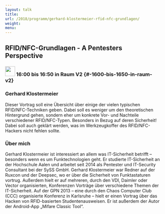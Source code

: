 ```yaml
---
layout: talk
title:
url: /2018/programm/gerhard-klostermeier-rfid-nfc-grundlagen/
weight:
menu:
---
```

## RFID/NFC-Grundlagen - A Pentesters Perspective

### <img height = "32" src="../../../images/talk.svg"> 16:00 bis 16:50 in Raum V2 {#-1600-bis-1650-in-raum-v2}

### Gerhard Klostermeier

Dieser Vortrag soll eine Übersicht über einige der vielen typischen RFID/NFC-Techniken geben. Dabei soll es weniger um den theoretischen Hintergrund gehen, sondern eher um konkrete Vor- und Nachteile verschiedener RFID/NFC-Typen. Besonders in Bezug auf deren Sicherheit! Dabei soll auch geklärt werden, was im Werkzeugkoffer des RFID/NFC-Hackers nicht fehlen sollte. 

### Über mich

Gerhard Klostermeier ist interessiert an allem was IT-Sicherheit betrifft – besonders wenn es um Funktechnologien geht. Er studierte IT-Sicherheit an der Hochschule Aalen und arbeitet seit 2014 als Pentester und IT-Security Consultant bei der SySS GmbH. Gerhard Klostermeier war Redner auf der Ruxcon und der Deepsec, wo er über die Sicherheit von Funktastaturen vortrug. Außerdem hielt er auf mehreren, durch den VDI, Daimler oder Vector organisierten, Konferenzen Vorträge über verschiedene Themen der IT-Sicherheit. Auf der GPN 2013 – eine durch den Chaos Computer Club (CCC) organisierte Konferenz in Karlsruhe – hielt er einen Vortrag über das Hacken von RFID-basierten Studentenausweisen. Er ist außerdem der Autor der Android-App „Mifare Classic Tool“.

